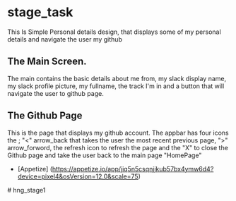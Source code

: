 # stage_task

  This Is Simple Personal details design, that displays some of my personal details and navigate the user my github

## The Main Screen.
  The main contains the basic details about me from, my slack display name, my slack profile picture, my fullname, the track I'm in and a button that will navigate the user to github page.

## The Github Page
  This is the page that displays my github account.
  The appbar  has four icons the ;
  "<" arrow_back that takes the user the most recent previous page, 
  ">" arrow_forword, 
  the refresh icon to refresh the page and 
  the "X" to close the Github page and take the user back to the main page "HomePage"

- [Appetize] (https://appetize.io/app/jiq5n5csqnjjkub57bx4ymw6d4?device=pixel4&osVersion=12.0&scale=75)


#   h n g _ s t a g e 1 
 
 
